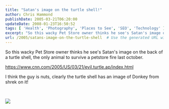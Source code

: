 ```yaml
---
title: "Satan's image on the turtle shell!"
author: Chris Hammond
publishDate: 2005-03-21T06:20:00
updateDate: 2008-01-23T16:50:52
tags: [ 'Health', 'Photography', 'Places to See', 'SEO', 'Technology' ]
excerpt: "So this wacky Pet Store owner thinks he see's Satan's image on the back of a turtle shell, the only animal to survive a petstore fire last october. https://www.cnn.com/2005/US/03/21/evil.turtle.ap/index.html I think the guy is nuts, clearly the turtle shell has an image of Donkey from shrek on..."
url: /2005/satans-image-on-the-turtle-shell  # Use the generated URL with year
---
```

<P>So this wacky Pet Store owner thinks he see's Satan's image on the back of a turtle shell, the only animal to survive a petstore fire last october.</P> <P><A href="https://www.cnn.com/2005/US/03/21/evil.turtle.ap/index.html">https://www.cnn.com/2005/US/03/21/evil.turtle.ap/index.html</A></P> <P>I think the guy is nuts, clearly the turtle shell has an image of Donkey from shrek on it!</P> <P>&nbsp;</P><IMG src="https://i.a.cnn.net/cnn/2005/US/03/21/evil.turtle.ap/vert.turtle.ap.jpg">
